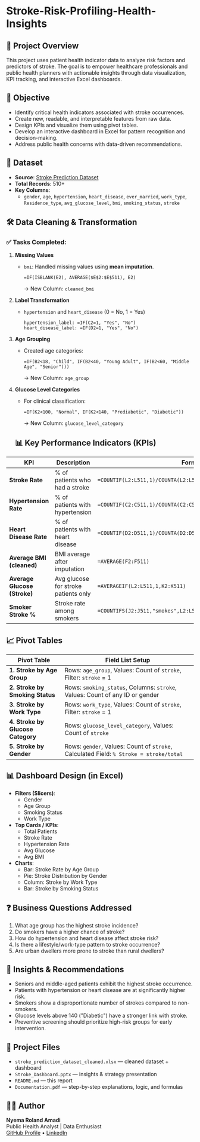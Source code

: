 # Stroke-Risk-Profiling-Health-Insights

## 📁 Project Overview
This project uses patient health indicator data to analyze risk factors and predictors of stroke. The goal is to empower healthcare professionals and public health planners with actionable insights through data visualization, KPI tracking, and interactive Excel dashboards.

## 🎯 Objective
- Identify critical health indicators associated with stroke occurrences.
- Create new, readable, and interpretable features from raw data.
- Design KPIs and visualize them using pivot tables.
- Develop an interactive dashboard in Excel for pattern recognition and decision-making.
- Address public health concerns with data-driven recommendations.

## 🧾 Dataset

- **Source**: [Stroke Prediction Dataset](#)  
- **Total Records**: 510+
- **Key Columns**:  
  - `gender`, `age`, `hypertension`, `heart_disease`, `ever_married`, `work_type`, `Residence_type`, `avg_glucose_level`, `bmi`, `smoking_status`, `stroke`

 ## 🛠️ Data Cleaning & Transformation

### ✅ Tasks Completed:

1. **Missing Values**  
   - `bmi`: Handled missing values using **mean imputation**.
     ```excel
     =IF(ISBLANK(E2), AVERAGE($E$2:$E$511), E2)
     ```
     → New Column: `cleaned_bmi`

2. **Label Transformation**
   - `hypertension` and `heart_disease` (0 = No, 1 = Yes)
     ```excel
     hypertension_label: =IF(C2=1, "Yes", "No")
     heart_disease_label: =IF(D2=1, "Yes", "No")
     ```

3. **Age Grouping**
   - Created age categories:
     ```excel
     =IF(B2<18, "Child", IF(B2<40, "Young Adult", IF(B2<60, "Middle Age", "Senior")))
     ```
     → New Column: `age_group`

4. **Glucose Level Categories**
   - For clinical classification:
     ```excel
     =IF(K2<100, "Normal", IF(K2<140, "Prediabetic", "Diabetic"))
     ```
     → New Column: `glucose_level_category`

   ## 📊 Key Performance Indicators (KPIs)

| KPI | Description | Formula |
|-----|-------------|---------|
| **Stroke Rate** | % of patients who had a stroke | `=COUNTIF(L2:L511,1)/COUNTA(L2:L511)` |
| **Hypertension Rate** | % of patients with hypertension | `=COUNTIF(C2:C511,1)/COUNTA(C2:C511)` |
| **Heart Disease Rate** | % of patients with heart disease | `=COUNTIF(D2:D511,1)/COUNTA(D2:D511)` |
| **Average BMI (cleaned)** | BMI average after imputation | `=AVERAGE(F2:F511)` |
| **Average Glucose (Stroke)** | Avg glucose for stroke patients only | `=AVERAGEIF(L2:L511,1,K2:K511)` |
| **Smoker Stroke %** | Stroke rate among smokers | `=COUNTIFS(J2:J511,"smokes",L2:L511,1)/COUNTIF(J2:J511,"smokes")` |

## 📈 Pivot Tables

| Pivot Table | Field List Setup |
|-------------|------------------|
| **1. Stroke by Age Group** | Rows: `age_group`, Values: Count of `stroke`, Filter: `stroke` = 1 |
| **2. Stroke by Smoking Status** | Rows: `smoking_status`, Columns: `stroke`, Values: Count of any ID or gender |
| **3. Stroke by Work Type** | Rows: `work_type`, Values: Count of `stroke`, Filter: `stroke` = 1 |
| **4. Stroke by Glucose Category** | Rows: `glucose_level_category`, Values: Count of `stroke` |
| **5. Stroke by Gender** | Rows: `gender`, Values: Count of `stroke`, Calculated Field: `% Stroke = stroke/total` |

## 📊 Dashboard Design (in Excel)

- **Filters (Slicers)**:
  - Gender
  - Age Group
  - Smoking Status
  - Work Type
- **Top Cards / KPIs**:
  - Total Patients
  - Stroke Rate
  - Hypertension Rate
  - Avg Glucose
  - Avg BMI
- **Charts**:
  - Bar: Stroke Rate by Age Group
  - Pie: Stroke Distribution by Gender
  - Column: Stroke by Work Type
  - Bar: Stroke by Smoking Status

 ## ❓ Business Questions Addressed

1. What age group has the highest stroke incidence?
2. Do smokers have a higher chance of stroke?
3. How do hypertension and heart disease affect stroke risk?
4. Is there a lifestyle/work-type pattern to stroke occurrence?
5. Are urban dwellers more prone to stroke than rural dwellers?

## 🧠 Insights & Recommendations

- Seniors and middle-aged patients exhibit the highest stroke occurrence.
- Patients with hypertension or heart disease are at significantly higher risk.
- Smokers show a disproportionate number of strokes compared to non-smokers.
- Glucose levels above 140 ("Diabetic") have a stronger link with stroke.
- Preventive screening should prioritize high-risk groups for early intervention.

## 📂 Project Files

- `stroke_prediction_dataset_cleaned.xlsx` — cleaned dataset + dashboard
- `Stroke_Dashboard.pptx` — insights & strategy presentation
- `README.md` — this report
- `Documentation.pdf` — step-by-step explanations, logic, and formulas
## 🧑‍💻 Author

**Nyema Roland Amadi**  
Public Health Analyst | Data Enthusiast  
[GitHub Profile](#) • [LinkedIn](www.linkedin.com/in/nyema-amadi-827417242)

